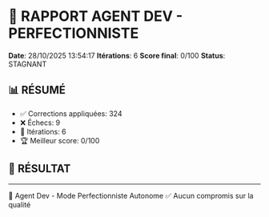 # 🔧 RAPPORT AGENT DEV - PERFECTIONNISTE

**Date**: 28/10/2025 13:54:17
**Itérations**: 6
**Score final**: 0/100
**Status**: STAGNANT

## 📊 RÉSUMÉ

- ✅ Corrections appliquées: 324
- ❌ Échecs: 9
- 🔄 Itérations: 6
- 🏆 Meilleur score: 0/100

## 🎯 RÉSULTAT





---

🤖 Agent Dev - Mode Perfectionniste Autonome
✅ Aucun compromis sur la qualité
